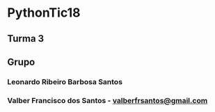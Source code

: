 # PythonTic18

## Turma 3
## Grupo

### Leonardo Ribeiro Barbosa Santos ###
### Valber Francisco dos Santos - valberfrsantos@gmail.com
 
